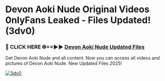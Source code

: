 # Devon Aoki Nude Original Videos 0nlyFans Leaked - Files Updated! (3dv0)

<h3>🔴 CLICK HERE 🌐==►► <a href="https://tinyurl.com/yc6ubb5a" rel="nofollow">Devon Aoki Nude Updated Files</a></h3>

Get Devon Aoki Nude and all content. Now you can access all videos and pictures of Devon Aoki Nude. New Updated Files 2025!

[![3dv0](https://i.imgur.com/7eu0CRL.gif)](https://tinyurl.com/yc6ubb5a)
